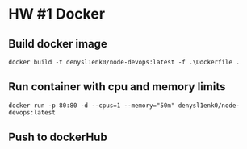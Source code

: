 # HW #1 Docker

## Build docker image
```
docker build -t denysl1enk0/node-devops:latest -f .\Dockerfile .
```

## Run container with cpu and memory limits
```
docker run -p 80:80 -d --cpus=1 --memory="50m" denysl1enk0/node-devops:latest
```

## Push to dockerHub 

